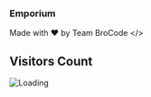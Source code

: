### Emporium

Made with ♥ by Team BroCode </>

## Visitors Count
<img align="left" src = "https://profile-counter.glitch.me/Emporium/count.svg" alt ="Loading">
